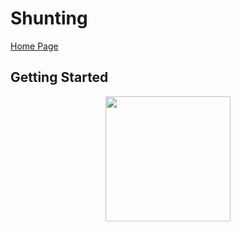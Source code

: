 # Shunting #

[Home Page](../README.md)

## Getting Started ##

<p align="center"><img src="FCT--Framework--DataModel--ITX.png" width="200"></p>
